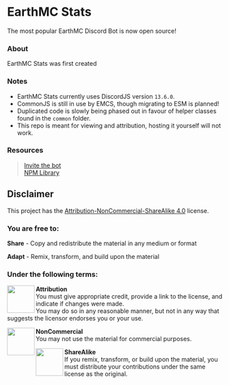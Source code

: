 # EarthMC Stats
The most popular EarthMC Discord Bot is now open source!

### About
EarthMC Stats was first created 

### Notes
- EarthMC Stats currently uses DiscordJS version `13.6.0`.
- CommonJS is still in use by EMCS, though migrating to ESM is planned!
- Duplicated code is slowly being phased out in favour of helper classes found in the `common` folder.
- This repo is meant for viewing and attribution, hosting it yourself will not work.

### Resources
> [Invite the bot](https://emctoolkit.vercel.app/invite)<br>
> [NPM Library](https://www.npmjs.com/package/earthmc)<br>

## Disclaimer
This project has the [Attribution-NonCommercial-ShareAlike 4.0](https://creativecommons.org/licenses/by-nc-sa/4.0/) license.

### You are free to:
**Share** - Copy and redistribute the material in any medium or format<p><p>
**Adapt** - Remix, transform, and build upon the material

### Under the following terms:
<img align="left" width="64" height="64" src="https://creativecommons.org/images/deed/attribution_icon_blue_x2.png">

**Attribution** <br>
You must give appropriate credit, provide a link to the license, and indicate if changes were made.<br>
You may do so in any reasonable manner, but not in any way that suggests the licensor endorses you or your use.

<img align="left" width="64" height="64" src="https://creativecommons.org/images/deed/nc_blue_x2.png">

**NonCommercial** <br>
You may not use the material for commercial purposes.

<img align="left" width="64" height="64" src="https://creativecommons.org/images/deed/sa_blue_x2.png">

**ShareAlike** <br>
If you remix, transform, or build upon the material, you must distribute your contributions under the same license as the original.
